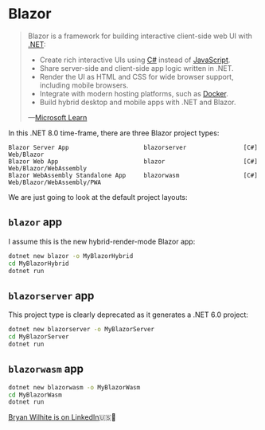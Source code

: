 # Blazor

> Blazor is a framework for building interactive client-side web UI with [.NET](https://learn.microsoft.com/en-us/dotnet/standard/tour):
>
> - Create rich interactive UIs using [C#](https://learn.microsoft.com/en-us/dotnet/csharp/) instead of [JavaScript](https://www.javascript.com).
> - Share server-side and client-side app logic written in .NET.
> - Render the UI as HTML and CSS for wide browser support, including mobile browsers.
> - Integrate with modern hosting platforms, such as [Docker](https://learn.microsoft.com/en-us/dotnet/standard/microservices-architecture/container-docker-introduction/index).
> - Build hybrid desktop and mobile apps with .NET and Blazor.
>
>—[Microsoft Learn](https://learn.microsoft.com/en-us/aspnet/core/blazor/?view=aspnetcore-6.0)
>

In this .NET 8.0 time-frame, there are three Blazor project types:

```console
Blazor Server App                     blazorserver                [C#]        Web/Blazor
Blazor Web App                        blazor                      [C#]        Web/Blazor/WebAssembly
Blazor WebAssembly Standalone App     blazorwasm                  [C#]        Web/Blazor/WebAssembly/PWA
```

We are just going to look at the default project layouts:

## `blazor` app

I assume this is the new hybrid-render-mode Blazor app:

```bash
dotnet new blazor -o MyBlazorHybrid
cd MyBlazorHybrid
dotnet run
```

## `blazorserver` app

This project type is clearly deprecated as it generates a .NET 6.0 project:

```bash
dotnet new blazorserver -o MyBlazorServer
cd MyBlazorServer
dotnet run
```

## `blazorwasm` app

```bash
dotnet new blazorwasm -o MyBlazorWasm
cd MyBlazorWasm
dotnet run
```

[Bryan Wilhite is on LinkedIn](https://www.linkedin.com/in/wilhite)🇺🇸💼
